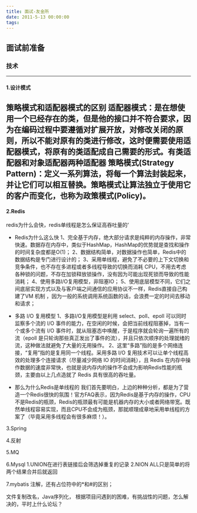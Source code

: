 ```yaml
---
title: 面试-友金所
date: 2011-5-13 00:00:00
tags: 
---
```


<!-- toc -->

## 面试前准备

### 技术
----
#### 1.设计模式
策略模式和适配器模式的区别
适配器模式：是在想使用一个已经存在的类，但是他的接口并不符合要求，因为在编码过程中要遵循对扩展开放，对修改关闭的原则，所以不能对原有的类进行修改，这时便需要使用适配器模式，将原有的类适配成自己需要的形式。有类适配器和对象适配器两种适配器
策略模式(Strategy Pattern)：定义一系列算法，将每一个算法封装起来，并让它们可以相互替换。策略模式让算法独立于使用它的客户而变化，也称为政策模式(Policy)。
----

#### 2.Redis
redis为什么会快，redis单线程是怎么保证高吞吐量的‘

- Redis为什么这么快
1、完全基于内存，绝大部分请求是纯粹的内存操作，非常快速。数据存在内存中，类似于HashMap，HashMap的优势就是查找和操作的时间复杂度都是O(1)；
2、数据结构简单，对数据操作也简单，Redis中的数据结构是专门进行设计的；
3、采用单线程，避免了不必要的上下文切换和竞争条件，也不存在多进程或者多线程导致的切换而消耗 CPU，不用去考虑各种锁的问题，不存在加锁释放锁操作，没有因为可能出现死锁而导致的性能消耗；
4、使用多路I/O复用模型，非阻塞IO；
5、使用底层模型不同，它们之间底层实现方式以及与客户端之间通信的应用协议不一样，Redis直接自己构建了VM 机制 ，因为一般的系统调用系统函数的话，会浪费一定的时间去移动和请求；

- 多路 I/O 复用模型
1、多路I/O复用模型是利用 select、poll、epoll 可以同时监察多个流的 I/O 事件的能力，在空闲的时候，会把当前线程阻塞掉，当有一个或多个流有 I/O 事件时，就从阻塞态中唤醒，于是程序就会轮询一遍所有的流（epoll 是只轮询那些真正发出了事件的流），并且只依次顺序的处理就绪的流，这种做法就避免了大量的无用操作。
2、这里“多路”指的是多个网络连接，“复用”指的是复用同一个线程。采用多路 I/O 复用技术可以让单个线程高效的处理多个连接请求（尽量减少网络 IO 的时间消耗），且 Redis 在内存中操作数据的速度非常快，也就是说内存内的操作不会成为影响Redis性能的瓶颈，主要由以上几点造就了 Redis 具有很高的吞吐量。

- 那么为什么Redis是单线程的
我们首先要明白，上边的种种分析，都是为了营造一个Redis很快的氛围！官方FAQ表示，因为Redis是基于内存的操作，CPU不是Redis的瓶颈，Redis的瓶颈最有可能是机器内存的大小或者网络带宽。既然单线程容易实现，而且CPU不会成为瓶颈，那就顺理成章地采用单线程的方案了（毕竟采用多线程会有很多麻烦！）。

3.Spring

4.反射

5.MQ

6.Mysql
1.UNION在进行表链接后会筛选掉重复的记录
2.NION ALL只是简单的将两个结果合并后就返回

7.mybatis
  注解，还有占位符中的*和#的区别；

文件复制改名，Java序列化，
根据项目问遇到的困难，有挑战性的问题，怎么解决的，平时上什么论坛？
